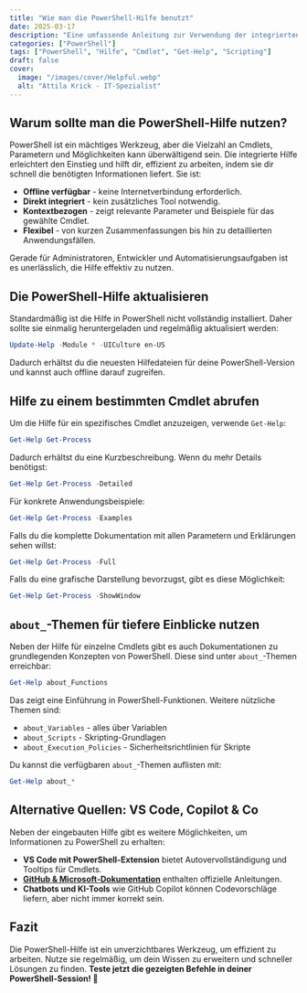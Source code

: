 ```yaml
---
title: "Wie man die PowerShell-Hilfe benutzt"
date: 2025-03-17
description: "Eine umfassende Anleitung zur Verwendung der integrierten Hilfe in PowerShell zur effizienten Befehlssuche und Nutzung."
categories: ["PowerShell"]
tags: ["PowerShell", "Hilfe", "Cmdlet", "Get-Help", "Scripting"]
draft: false
cover:
  image: "/images/cover/Helpful.webp"
  alt: "Attila Krick - IT-Spezialist"  
---
```


## Warum sollte man die PowerShell-Hilfe nutzen?

PowerShell ist ein mächtiges Werkzeug, aber die Vielzahl an Cmdlets, Parametern und Möglichkeiten kann überwältigend sein. Die integrierte Hilfe erleichtert den Einstieg und hilft dir, effizient zu arbeiten, indem sie dir schnell die benötigten Informationen liefert. Sie ist:

- **Offline verfügbar** - keine Internetverbindung erforderlich.
- **Direkt integriert** - kein zusätzliches Tool notwendig.
- **Kontextbezogen** - zeigt relevante Parameter und Beispiele für das gewählte Cmdlet.
- **Flexibel** - von kurzen Zusammenfassungen bis hin zu detaillierten Anwendungsfällen.

Gerade für Administratoren, Entwickler und Automatisierungsaufgaben ist es unerlässlich, die Hilfe effektiv zu nutzen.

## Die PowerShell-Hilfe aktualisieren

Standardmäßig ist die Hilfe in PowerShell nicht vollständig installiert. Daher sollte sie einmalig heruntergeladen und regelmäßig aktualisiert werden:

```powershell
Update-Help -Module * -UICulture en-US
```

Dadurch erhältst du die neuesten Hilfedateien für deine PowerShell-Version und kannst auch offline darauf zugreifen.

## Hilfe zu einem bestimmten Cmdlet abrufen

Um die Hilfe für ein spezifisches Cmdlet anzuzeigen, verwende `Get-Help`:

```powershell
Get-Help Get-Process
```

Dadurch erhältst du eine Kurzbeschreibung. Wenn du mehr Details benötigst:

```powershell
Get-Help Get-Process -Detailed
```

Für konkrete Anwendungsbeispiele:

```powershell
Get-Help Get-Process -Examples
```

Falls du die komplette Dokumentation mit allen Parametern und Erklärungen sehen willst:

```powershell
Get-Help Get-Process -Full
```

Falls du eine grafische Darstellung bevorzugst, gibt es diese Möglichkeit:

```powershell
Get-Help Get-Process -ShowWindow
```

## `about_`-Themen für tiefere Einblicke nutzen

Neben der Hilfe für einzelne Cmdlets gibt es auch Dokumentationen zu grundlegenden Konzepten von PowerShell. Diese sind unter `about_`-Themen erreichbar:

```powershell
Get-Help about_Functions
```

Das zeigt eine Einführung in PowerShell-Funktionen. Weitere nützliche Themen sind:

- `about_Variables` - alles über Variablen
- `about_Scripts` - Skripting-Grundlagen
- `about_Execution_Policies` - Sicherheitsrichtlinien für Skripte

Du kannst die verfügbaren `about_`-Themen auflisten mit:

```powershell
Get-Help about_*
```

## Alternative Quellen: VS Code, Copilot & Co

Neben der eingebauten Hilfe gibt es weitere Möglichkeiten, um Informationen zu PowerShell zu erhalten:

- **VS Code mit PowerShell-Extension** bietet Autovervollständigung und Tooltips für Cmdlets.
- **[GitHub & Microsoft-Dokumentation](https://learn.microsoft.com/powershell/)** enthalten offizielle Anleitungen.
- **Chatbots und KI-Tools** wie GitHub Copilot können Codevorschläge liefern, aber nicht immer korrekt sein.

## Fazit

Die PowerShell-Hilfe ist ein unverzichtbares Werkzeug, um effizient zu arbeiten. Nutze sie regelmäßig, um dein Wissen zu erweitern und schneller Lösungen zu finden. **Teste jetzt die gezeigten Befehle in deiner PowerShell-Session! 🚀**
